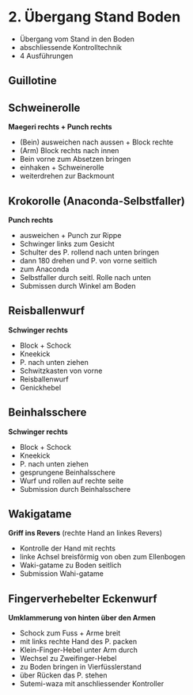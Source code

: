 # 2. Übergang Stand Boden

* Übergang vom Stand in den Boden
* abschliessende Kontrolltechnik
* 4 Ausführungen

## Guillotine

## Schweinerolle

**Maegeri rechts + Punch rechts**

* (Bein) ausweichen nach aussen + Block rechte
* (Arm) Block rechts nach innen
* Bein vorne zum Absetzen bringen
* einhaken + Schweinerolle
* weiterdrehen zur Backmount

## Krokorolle (Anaconda-Selbstfaller)

**Punch rechts**

* ausweichen + Punch zur Rippe
* Schwinger links zum Gesicht
* Schulter des P. rollend nach unten bringen
* dann 180 drehen und P. von vorne seitlich
* zum Anaconda
* Selbstfaller durch seitl. Rolle nach unten
* Submissen durch Winkel am Boden

## Reisballenwurf

**Schwinger rechts**

* Block + Schock
* Kneekick
* P. nach unten ziehen
* Schwitzkasten von vorne
* Reisballenwurf
* Genickhebel

## Beinhalsschere

**Schwinger rechts**

* Block + Schock
* Kneekick
* P. nach unten ziehen
* gesprungene Beinhalsschere
* Wurf und rollen auf rechte seite
* Submission durch Beinhalsschere

## Wakigatame

**Griff ins Revers** (rechte Hand an linkes Revers)

* Kontrolle der Hand mit rechts
* linke Achsel breisförmig von oben zum Ellenbogen
* Waki-gatame zu Boden seitlich
* Submission Wahi-gatame

## Fingerverhebelter Eckenwurf

**Umklammerung von hinten über den Armen**

* Schock zum Fuss + Arme breit
* mit links rechte Hand des P. packen
* Klein-Finger-Hebel unter Arm durch
* Wechsel zu Zweifinger-Hebel
* zu Boden bringen in Vierfüsslerstand
* über Rücken das P. stehen
* Sutemi-waza mit anschliessender Kontroller

